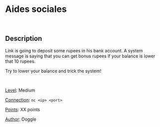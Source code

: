 # Aides sociales

<br>

## Description

Link is going to deposit some rupees in his bank account. A system message is saying that you can get bonus rupees if your balance is lower that 10 rupees.

Try to lower your balance and trick the system!

<br>

<u>Level</u>: Medium

<u>Connection</u>: `nc <ip> <port>`

<u>Points</u>: XX points

<u>Author</u>: Ooggle